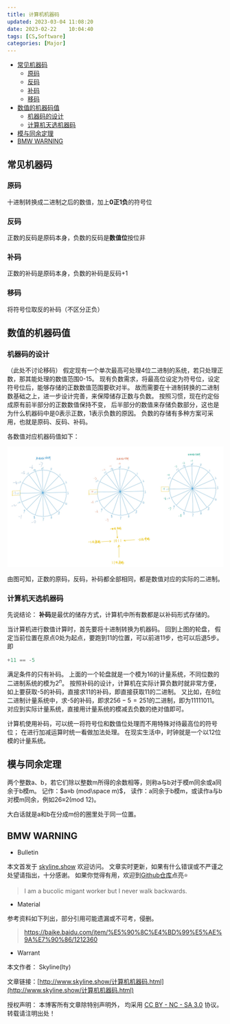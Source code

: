 ```yaml
---
title: 计算机机器码
updated: 2023-03-04	11:08:20
date: 2023-02-22	10:04:40
tags: [CS,Software]
categories: [Major]
---
```

            
            

<!-- @import "[TOC]" {cmd="toc" depthFrom=1 depthTo=6 orderedList=false} -->

<!-- code_chunk_output -->

  - [常见机器码](#常见机器码)
    - [原码](#原码)
    - [反码](#反码)
    - [补码](#补码)
    - [移码](#移码)
  - [数值的机器码值](#数值的机器码值)
    - [机器码的设计](#机器码的设计)
    - [计算机天选机器码](#计算机天选机器码)
  - [模与同余定理](#模与同余定理)
  - [BMW WARNING](#bmw-warning)

<!-- /code_chunk_output -->

## 常见机器码

### 原码

十进制转换成二进制之后的数值，加上**0正1负**的符号位

### 反码
<!--more-->

正数的反码是原码本身，负数的反码是**数值位**按位非

### 补码

正数的补码是原码本身，负数的补码是反码+1

### 移码

将符号位取反的补码（不区分正负）


## 数值的机器码值

### 机器码的设计

（此处不讨论移码）
假定现有一个单次最高可处理4位二进制的系统，若只处理正数，那其能处理的数值范围0-15。
现有负数需求，将最高位设定为符号位，设定符号位后，能够存储的正数数值范围要砍对半。
故而需要在十进制转换的二进制数基础之上，进一步设计完善，来保障储存正数与负数。
按照习惯，现在约定俗成原有前半部分的正数数值保持不变，
后半部分的数值来存储负数部分，这也是为什么机器码中是0表示正数，1表示负数的原因。
负数的存储有多种方案可采用，也就是原码、反码、补码。

各数值对应机器码值如下：

![计算机机器码20230223171340](https://raw.githubusercontent.com/skylinety/blog-pics/master/imgs/%E8%AE%A1%E7%AE%97%E6%9C%BA%E6%9C%BA%E5%99%A8%E7%A0%8120230223171340.png)

由图可知，正数的原码，反码，补码都全部相同，都是数值对应的实际的二进制。

### 计算机天选机器码

先说结论：
**补码**是最优的储存方式，计算机中所有数都是以补码形式存储的。

当计算机进行数值计算时，首先要将十进制转换为机器码。
回到上图的轮盘，
假定当前位置在原点0处为起点，要跑到11的位置，可以前进11步，也可以后退5步。
即
```jsx
+11 == -5
```
满足条件的只有补码。
上面的一个轮盘就是一个模为16的计量系统，不同位数的二进制系统的模为$2^n$。
按照补码的设计，计算机在实际计算负数时就非常方便，
如上要获取-5的补码，直接求11的补码，即直接获取11的二进制。
又比如，在8位二进制计量系统中，求-5的补码，即求$256 - 5 = 251$的二进制，即为11111011。
对应到实际计量系统，直接用计量系统的模减去负数的绝对值即可。

计算机使用补码，可以统一将符号位和数值位处理而不用特殊对待最高位的符号位；
在进行加减运算时统一看做加法处理。
在现实生活中，时钟就是一个以12位模的计量系统。

## 模与同余定理

两个整数a、b，若它们除以整数m所得的余数相等，则称a与b对于模m同余或a同余于b模m。
记作：$a≡b (mod\space m)$，
读作：a同余于b模m，或读作a与b对模m同余，例如26≡2(mod 12)。

大白话就是a和b在分成m份的圈里处于同一位置。

## BMW WARNING

- Bulletin

本文首发于 [skyline.show](http://www.skyline.show) 欢迎访问。
文章实时更新，如果有什么错误或不严谨之处望请指出，十分感谢。
如果你觉得有用，欢迎到[Github仓库](https://github.com/skylinety/Blog)点亮⭐️


> I am a bucolic migant worker but I never walk backwards.

- Material

参考资料如下列出，部分引用可能遗漏或不可考，侵删。

>  https://baike.baidu.com/item/%E5%90%8C%E4%BD%99%E5%AE%9A%E7%90%86/1212360

- Warrant

本文作者： Skyline(lty)

文章链接：[http://www.skyline.show/计算机机器码.html](http://www.skyline.show/计算机机器码.html)

授权声明： 本博客所有文章除特别声明外， 均采用 [CC BY - NC - SA 3.0](https://creativecommons.org/licenses/by-nc-sa/3.0/deed.zh) 协议。 转载请注明出处！

